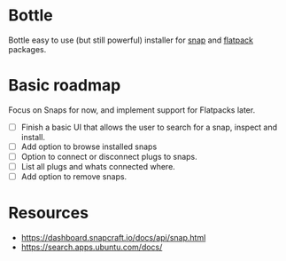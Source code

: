 # Bottle

Bottle easy to use (but still powerful) installer for
[snap](https://snapcraft.io/) and [flatpack](http://flatpak.org/)
packages.

# Basic roadmap

Focus on Snaps for now, and implement support for Flatpacks later.

- [ ] Finish a basic UI that allows the user to search for a snap, inspect and install.
- [ ] Add option to browse installed snaps
- [ ] Option to connect or disconnect plugs to snaps.
- [ ] List all plugs and whats connected where.
- [ ] Add option to remove snaps.

# Resources

* https://dashboard.snapcraft.io/docs/api/snap.html
* https://search.apps.ubuntu.com/docs/

